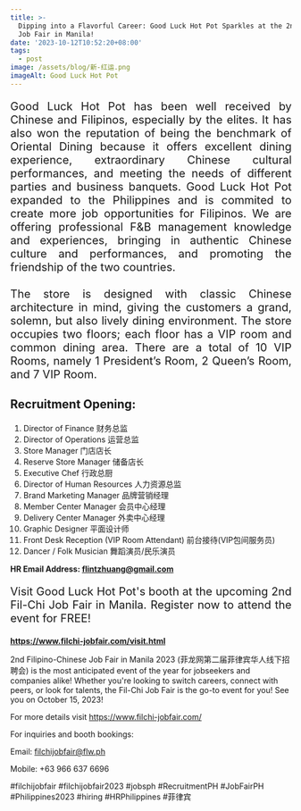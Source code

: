 ```yaml
---
title: >-
  Dipping into a Flavorful Career: Good Luck Hot Pot Sparkles at the 2nd Fil-Chi
  Job Fair in Manila!
date: '2023-10-12T10:52:20+08:00'
tags:
  - post
image: /assets/blog/新-红运.png
imageAlt: Good Luck Hot Pot
---
```

<p align = "justify" style = "font-size: 20px"> Good Luck Hot Pot has been well received by Chinese and Filipinos, especially by the elites. It has also won the reputation of being the benchmark of Oriental Dining because it offers excellent dining experience, extraordinary Chinese cultural performances, and meeting the needs of different parties and business banquets. Good Luck Hot Pot expanded to the Philippines and is commited to create more job opportunities for Filipinos. We are offering professional F&B management knowledge and experiences, bringing in authentic Chinese culture and performances, and promoting the friendship of the two countries. <br><br> The store is designed with classic Chinese architecture in mind, giving the customers a grand, solemn, but also lively dining environment. The store occupies two floors; each floor has a VIP room and common dining area. There are a total of 10 VIP Rooms, namely 1 President’s Room, 2 Queen’s Room, and 7 VIP Room. </p>

## Recruitment Opening:

<p align = "justify" style = "font-size: 20px">

1. Director of Finance 财务总监
2. Director of Operations 运营总监
3. Store Manager 门店店长
4. Reserve Store Manager 储备店长
5. Executive Chef 行政总厨
6. Director of Human Resources 人力资源总监
7. Brand Marketing Manager 品牌营销经理
8. Member Center Manager 会员中心经理
9. Delivery Center Manager 外卖中心经理
10. Graphic Designer 平面设计师
11. Front Desk Reception (VIP Room Attendant) 前台接待(VIP包间服务员)
12. Dancer / Folk Musician 舞蹈演员/民乐演员

</p>

**HR Email Address: flintzhuang@gmail.com**

<p align = "justify" style = "font-size: 20px"> Visit Good Luck Hot Pot's booth at the upcoming 2nd Fil-Chi Job Fair in Manila. Register now to attend the event for FREE! 

**https://www.filchi-jobfair.com/visit.html**

2nd Filipino-Chinese Job Fair in Manila 2023 (菲龙网第二届菲律宾华人线下招聘会) is the most anticipated event of the year for jobseekers and companies alike! Whether you're looking to switch careers, connect with peers, or look for talents, the Fil-Chi Job Fair is the go-to event for you! See you on October 15, 2023!

For more details visit https://www.filchi-jobfair.com/ </p>

For inquiries and booth bookings:

Email: filchijobfair@flw.ph

Mobile: +63 966 637 6696

\#filchijobfair #filchijobfair2023 #jobsph #RecruitmentPH #JobFairPH #Philippines2023 #hiring #HRPhilippines #菲律宾
